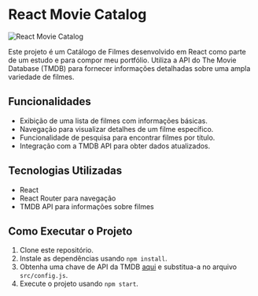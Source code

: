 # React Movie Catalog

![React Movie Catalog](link_para_uma_imagem.png)

Este projeto é um Catálogo de Filmes desenvolvido em React como parte de um estudo e para compor meu portfólio. Utiliza a API do The Movie Database (TMDB) para fornecer informações detalhadas sobre uma ampla variedade de filmes.

## Funcionalidades

- Exibição de uma lista de filmes com informações básicas.
- Navegação para visualizar detalhes de um filme específico.
- Funcionalidade de pesquisa para encontrar filmes por título.
- Integração com a TMDB API para obter dados atualizados.

## Tecnologias Utilizadas

- React
- React Router para navegação
- TMDB API para informações sobre filmes

## Como Executar o Projeto

1. Clone este repositório.
2. Instale as dependências usando `npm install`.
3. Obtenha uma chave de API da TMDB [aqui](https://www.themoviedb.org/settings/api) e substitua-a no arquivo `src/config.js`.
4. Execute o projeto usando `npm start`.

